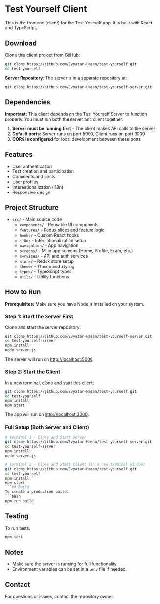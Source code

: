 
# Test Yourself Client

This is the frontend (client) for the Test Yourself app. It is built with React and TypeScript.

## Download
Clone this client project from GitHub:
```bash
git clone https://github.com/Evyatar-Hazan/test-yourself.git
cd test-yourself
```

**Server Repository**: The server is in a separate repository at:
```bash
git clone https://github.com/Evyatar-Hazan/test-yourself-server.git
```

## Dependencies
**Important:** This client depends on the Test Yourself Server to function properly. You must run both the server and client together.

1. **Server must be running first** - The client makes API calls to the server
2. **Default ports**: Server runs on port 5000, Client runs on port 3000
3. **CORS is configured** for local development between these ports

## Features
- User authentication
- Test creation and participation
- Comments and posts
- User profiles
- Internationalization (i18n)
- Responsive design

## Project Structure
- `src/` - Main source code
  - `components/` - Reusable UI components
  - `features/` - Redux slices and feature logic
  - `hooks/` - Custom React hooks
  - `i18n/` - Internationalization setup
  - `navigation/` - App navigation
  - `screens/` - Main app screens (Home, Profile, Exam, etc.)
  - `services/` - API and auth services
  - `store/` - Redux store setup
  - `theme/` - Theme and styling
  - `types/` - TypeScript types
  - `utils/` - Utility functions

## How to Run

**Prerequisites:** Make sure you have Node.js installed on your system.

### Step 1: Start the Server First
Clone and start the server repository:
```bash
git clone https://github.com/Evyatar-Hazan/test-yourself-server.git
cd test-yourself-server
npm install
node server.js
```
The server will run on [http://localhost:5000](http://localhost:5000).

### Step 2: Start the Client
In a new terminal, clone and start this client:
```bash
git clone https://github.com/Evyatar-Hazan/test-yourself.git
cd test-yourself
npm install
npm start
```
The app will run on [http://localhost:3000](http://localhost:3000).

### Full Setup (Both Server and Client)
```bash
# Terminal 1 - Clone and Start Server
git clone https://github.com/Evyatar-Hazan/test-yourself-server.git
cd test-yourself-server
npm install
node server.js

# Terminal 2 - Clone and Start Client (in a new terminal window)
git clone https://github.com/Evyatar-Hazan/test-yourself.git
cd test-yourself
npm install
npm start
```## Build
To create a production build:
```bash
npm run build
```

## Testing
To run tests:
```bash
npm test
```

## Notes
- Make sure the server is running for full functionality.
- Environment variables can be set in a `.env` file if needed.

## Contact
For questions or issues, contact the repository owner.
